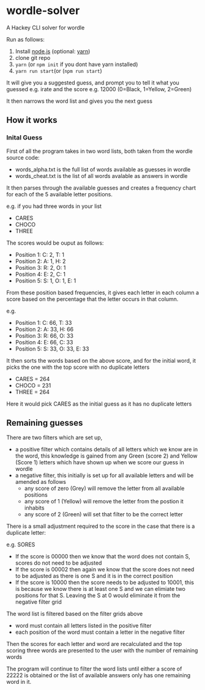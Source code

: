 # wordle-solver

A Hackey CLI solver for wordle 

Run as follows: 

1. Install [node.js](https://nodejs.org/en/) (optional: [yarn](https://yarnpkg.com/getting-started/install))
2. clone git repo
3. `yarn` (or `npm init` if you dont have yarn installed)
4. `yarn run start`(or (`npm run start`)

It will give you a suggested guess, and prompt you to tell it what you guessed e.g. irate and the score e.g. 12000 (0=Black, 1=Yellow, 2=Green)

It then narrows the word list and gives you the next guess

## How it works

### Inital Guess

First of all the program takes in two word lists, both taken from the wordle source code: 

- words_alpha.txt is the full list of words available as guesses in wordle
- words_cheat.txt is the list of all words avalable as answers in wordle
  
It then parses through the available guesses and creates a frequency chart for each of the 5 available letter positions. 

e.g. if you had three words in your list

* CARES
* CHOCO
* THREE

The scores would be ouput as follows:

* Position 1: C: 2, T: 1
* Position 2: A: 1, H: 2
* Position 3: R: 2, O: 1
* Position 4: E: 2, C: 1 
* Position 5: S: 1, O: 1, E: 1

From these position based frequencies, it gives each letter in each column a score based on the percentage that the letter occurs in that column. 

e.g.
* Position 1: C: 66, T: 33
* Position 2: A: 33, H: 66
* Position 3: R: 66, O: 33
* Position 4: E: 66, C: 33 
* Position 5: S: 33, O: 33, E: 33

It then sorts the words based on the above score, and for the initial word, it picks the one with the top score with no duplicate letters

* CARES = 264
* CHOCO = 231
* THREE = 264

Here it would pick CARES as the initial guess as it has no duplicate letters

## Remaining guesses

There are two filters which are set up, 
- a positive filter which contains details of all letters which we know are in the word, this knowledge is gained from any Green (score 2) and Yellow (Score 1) letters which have shown up when we score our guess in wordle
- a negative filter, this initially is set up for all available letters and will be amended as follows
  - any score of zero (Grey) will remove the letter from all available positions
  - any score of 1 (Yellow) will remove the letter from the postion it inhabits
  - any score of 2 (Green) will set that filter to be the correct letter 

There is a small adjustment required to the score in the case that there is a duplicate letter:

e.g. SORES

- If the score is 00000 then we know that the word does not contain S, scores do not need to be adjusted
- If the score is 00002 then again we know that the score does not need to be adjusted as there is one S and it is in the correct position
- If the score is 10000 then the score needs to be adjusted to 10001, this is because we know there is at least one S and we can elimiate two positions for that S. Leaving the S at 0 would eliminate it from the negative filter grid

The word list is filtered based on the filter grids above 
- word must contain all letters listed in the positive filter
- each position of the word must contain a letter in the negative filter
  
Then the scores for each letter and word are recalculated and the top scoring three words are presented to the user with the number of remaining words

The program will continue to filter the word lists until either a score of 22222 is obtained or the list of available answers only has one remaining word in it. 
